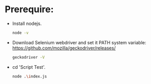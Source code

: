 # Prerequire:
 - Install nodejs.
    ```sh
    node -v
    ```
- Download Selenium webdriver and set it PATH system variable: https://github.com/mozilla/geckodriver/releases/
    ```sh
    geckodriver -V
    ```
    
- cd 'Script Test'.
    ```sh
    node .\index.js
    ```
